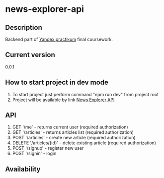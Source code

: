 # news-explorer-api

## Description
Backend part of [Yandex.practikum](https://praktikum.yandex.ru/) final coursework.

## Current version
0.0.1

## How to start project in dev mode
1. To start project just perform command "npm run dev" from project root
2. Project will be available by link [News Explorer API](http://localhost:3000)

## API
1. GET '/me' - returns current user (required authorization)
2. GET '/articles' - returns articles list (required authorization)
5. POST '/articles' - create new article (required authorization)
6. DELETE '/articles/{id}' - delete existing article (required authorization)
7. POST '/signup' - register new user
8. POST '/signin' - login

## Availability
